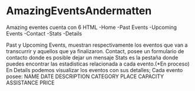 # AmazingEventsAndermatten

Amazing eventes cuenta con 6 HTML
-Home
-Past Events
-Upcoming Events
-Contact
-Stats
-Details

Past y Upcoming Events, muestran respectivamente los eventos que van a transcurrir y aquellos que ya finalizaron.
Contact, posee un formulario de contacto donde es posible dejar un mensaje
Stats es la pestaña donde puedes encontrar las estadisticas relacionada a cada evento.(\*En proceso)
En Details podemos visualizar los eventos con sus detalles;
Cada evento posee:
NAME
DATE
DESCRIPTION
CATEGORY
PLACE
CAPACITY
ASSISTANCE
PRICE
